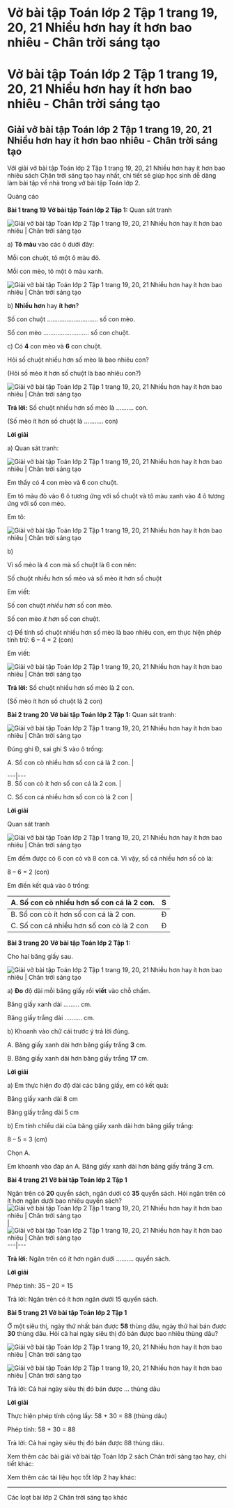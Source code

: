 # Vở bài tập Toán lớp 2 Tập 1 trang 19, 20, 21 Nhiều hơn hay ít hơn bao nhiêu - Chân trời sáng tạo

# Vở bài tập Toán lớp 2 Tập 1 trang 19, 20, 21 Nhiều hơn hay ít hơn bao nhiêu - Chân trời sáng tạo

## Giải vở bài tập Toán lớp 2 Tập 1 trang 19, 20, 21 Nhiều hơn hay ít hơn bao nhiêu - Chân trời sáng tạo

Với giải vở bài tập Toán lớp 2 Tập 1 trang 19, 20, 21 Nhiều hơn hay ít hơn bao nhiêu sách Chân trời sáng tạo hay nhất, chi tiết sẽ giúp học sinh dễ dàng làm bài tập về nhà trong vở bài tập Toán lớp 2.

Quảng cáo

**Bài 1 trang 19** **Vở bài tập Toán lớp 2 Tập 1:** Quan sát tranh

![Giải vở bài tập Toán lớp 2 Tập 1 trang 19, 20, 21 Nhiều hơn hay ít hơn bao nhiêu | Chân trời sáng tạo](https://vietjack.com/vbt-toan-2-ct/images/nhieu-hon-hay-it-hon-bao-nhieu-trang-19-20-21-115524.PNG)

a) **Tô màu** vào các ô dưới đây:

Mỗi con chuột, tô một ô màu đỏ. 

Mỗi con mèo, tô một ô màu xanh.

![Giải vở bài tập Toán lớp 2 Tập 1 trang 19, 20, 21 Nhiều hơn hay ít hơn bao nhiêu | Chân trời sáng tạo](https://vietjack.com/vbt-toan-2-ct/images/nhieu-hon-hay-it-hon-bao-nhieu-trang-19-20-21-115512.PNG)

b) **Nhiều hơn** hay **ít hơn**?

Số con chuột ……………………….. số con mèo.

Số con mèo …………………….. số con chuột. 

c) Có **4** con mèo và **6** con chuột. 

Hỏi số chuột nhiều hơn số mèo là bao nhiêu con?

(Hỏi số mèo ít hơn số chuột là bao nhiêu con?)

![Giải vở bài tập Toán lớp 2 Tập 1 trang 19, 20, 21 Nhiều hơn hay ít hơn bao nhiêu | Chân trời sáng tạo](https://vietjack.com/vbt-toan-2-ct/images/nhieu-hon-hay-it-hon-bao-nhieu-trang-19-20-21-115511.PNG)

**Trả lời:** Số chuột nhiều hơn số mèo là ………. con. 

(Số mèo ít hơn số chuột là ……….. con)

**Lời giải**

a) Quan sát tranh:

![Giải vở bài tập Toán lớp 2 Tập 1 trang 19, 20, 21 Nhiều hơn hay ít hơn bao nhiêu | Chân trời sáng tạo](https://vietjack.com/vbt-toan-2-ct/images/nhieu-hon-hay-it-hon-bao-nhieu-trang-19-20-21-115525.PNG)

Em thấy có 4 con mèo và 6 con chuột.

Em tô màu đỏ vào 6 ô tương ứng với số chuột và tô màu xanh vào 4 ô tương ứng với số con mèo.

Em tô:

![Giải vở bài tập Toán lớp 2 Tập 1 trang 19, 20, 21 Nhiều hơn hay ít hơn bao nhiêu | Chân trời sáng tạo](https://vietjack.com/vbt-toan-2-ct/images/nhieu-hon-hay-it-hon-bao-nhieu-trang-19-20-21-115513.PNG)

b)

Vì số mèo là 4 con mà số chuột là 6 con nên:

Số chuột nhiều hơn số mèo và số mèo ít hơn số chuột

Em viết:

Số con chuột _nhiều hơn_ số con mèo.

Số con mèo _ít hơn_ số con chuột. 

c) Để tính số chuột nhiều hơn số mèo là bao nhiêu con, em thực hiện phép tính trừ: 6 – 4 = 2 (con)

Em viết: 

![Giải vở bài tập Toán lớp 2 Tập 1 trang 19, 20, 21 Nhiều hơn hay ít hơn bao nhiêu | Chân trời sáng tạo](https://vietjack.com/vbt-toan-2-ct/images/nhieu-hon-hay-it-hon-bao-nhieu-trang-19-20-21-115514.PNG)

**Trả lời:** Số chuột nhiều hơn số mèo là 2 con. 

(Số mèo ít hơn số chuột là 2 con)

**Bài 2 trang 20** **Vở bài tập Toán lớp 2 Tập 1:** Quan sát tranh:

![Giải vở bài tập Toán lớp 2 Tập 1 trang 19, 20, 21 Nhiều hơn hay ít hơn bao nhiêu | Chân trời sáng tạo](https://vietjack.com/vbt-toan-2-ct/images/nhieu-hon-hay-it-hon-bao-nhieu-trang-19-20-21-115520.PNG)

Đúng ghi Đ, sai ghi S vào ô trống:

A. Số con cò nhiều hơn số con cá là 2 con. |    
  
---|---  
B. Số con cò ít hơn số con cá là 2 con. |    
  
C. Số con cá nhiều hơn số con cò là 2 con |    
  
  
**Lời giải**

Quan sát tranh 

![Giải vở bài tập Toán lớp 2 Tập 1 trang 19, 20, 21 Nhiều hơn hay ít hơn bao nhiêu | Chân trời sáng tạo](https://vietjack.com/vbt-toan-2-ct/images/nhieu-hon-hay-it-hon-bao-nhieu-trang-19-20-21-115528.PNG)

Em đếm được có 6 con cò và 8 con cá. Vì vậy, số cá nhiều hơn số cò là:

8 – 6 = 2 (con)

Em điền kết quả vào ô trống:

A. Số con cò nhiều hơn số con cá là 2 con. |  S  
---|---  
B. Số con cò ít hơn số con cá là 2 con. |  Đ  
C. Số con cá nhiều hơn số con cò là 2 con |  Đ  
  
**Bài 3 trang 20** **Vở bài tập Toán lớp 2 Tập 1:**

Cho hai băng giấy sau.

![Giải vở bài tập Toán lớp 2 Tập 1 trang 19, 20, 21 Nhiều hơn hay ít hơn bao nhiêu | Chân trời sáng tạo](https://vietjack.com/vbt-toan-2-ct/images/nhieu-hon-hay-it-hon-bao-nhieu-trang-19-20-21-115515.PNG)

a) **Đo** độ dài mỗi băng giấy rồi **viết** vào chỗ chấm. 

Băng giấy xanh dài ……… cm.

Băng giấy trắng dài ………. cm. 

b) Khoanh vào chữ cái trước ý trả lời đúng. 

A. Băng giấy xanh dài hơn băng giấy trắng **3** cm. 

B. Băng giấy xanh dài hơn băng giấy trắng **17** cm. 

**Lời giải**

a) Em thực hiện đo độ dài các băng giấy, em có kết quả:

Băng giấy xanh dài 8 cm

Băng giấy trắng dài 5 cm

b) Em tính chiều dài của băng giấy xanh dài hơn băng giấy trắng:

8 – 5 = 3 (cm)

Chọn A.

Em khoanh vào đáp án A. Băng giấy xanh dài hơn băng giấy trắng **3** cm.

**Bài 4 trang 21** **Vở bài tập Toán lớp 2 Tập 1**

Ngăn trên có **20** quyển sách, ngăn dưới có **35** quyển sách. Hỏi ngăn trên có ít hơn ngăn dưới bao nhiêu quyển sách? ![Giải vở bài tập Toán lớp 2 Tập 1 trang 19, 20, 21 Nhiều hơn hay ít hơn bao nhiêu | Chân trời sáng tạo](https://vietjack.com/vbt-toan-2-ct/images/nhieu-hon-hay-it-hon-bao-nhieu-trang-19-20-21-115529.PNG) |  ![Giải vở bài tập Toán lớp 2 Tập 1 trang 19, 20, 21 Nhiều hơn hay ít hơn bao nhiêu | Chân trời sáng tạo](https://vietjack.com/vbt-toan-2-ct/images/nhieu-hon-hay-it-hon-bao-nhieu-trang-19-20-21-115530.PNG)  
---|---  
  
**Trả lời:** Ngăn trên có ít hơn ngăn dưới ………. quyển sách. 

**Lời giải**

Phép tính: 35 – 20 = 15

Trả lời: Ngăn trên có ít hơn ngăn dưới 15 quyển sách. 

**Bài 5 trang 21** **Vở bài tập Toán lớp 2 Tập 1**

Ở một siêu thị, ngày thứ nhất bán được **58** thùng dâu, ngày thứ hai bán được **30** thùng dâu. Hỏi cả hai ngày siêu thị đó bán được bao nhiêu thùng dâu? 

![Giải vở bài tập Toán lớp 2 Tập 1 trang 19, 20, 21 Nhiều hơn hay ít hơn bao nhiêu | Chân trời sáng tạo](https://vietjack.com/vbt-toan-2-ct/images/nhieu-hon-hay-it-hon-bao-nhieu-trang-19-20-21-115522.PNG)

![Giải vở bài tập Toán lớp 2 Tập 1 trang 19, 20, 21 Nhiều hơn hay ít hơn bao nhiêu | Chân trời sáng tạo](https://vietjack.com/vbt-toan-2-ct/images/nhieu-hon-hay-it-hon-bao-nhieu-trang-19-20-21-115519.PNG)

Trả lời: Cả hai ngày siêu thị đó bán được … thùng dâu

**Lời giải**

Thực hiện phép tính cộng lấy: 58 + 30 = 88 (thùng dâu)

Phép tính: 58 + 30 = 88 

Trả lời: Cả hai ngày siêu thị đó bán được 88 thùng dâu.

Xem thêm các bài giải vở bài tập Toán lớp 2 sách Chân trời sáng tạo hay, chi tiết khác:

Xem thêm các tài liệu học tốt lớp 2 hay khác:

* * *

Các loạt bài lớp 2 Chân trời sáng tạo khác
